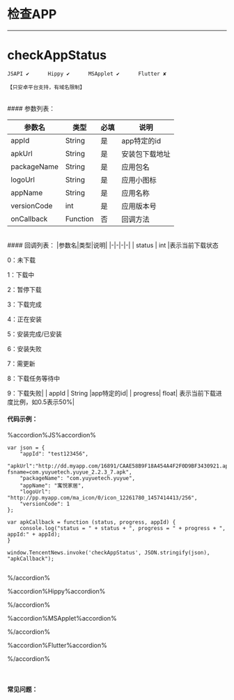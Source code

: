 #  检查APP
---
# checkAppStatus

```
JSAPI ✔      Hippy ✔      MSApplet ✔      Flutter ✘

【只安卓平台支持，有域名限制】

```
<br>
#### 参数列表：

|参数名|类型|必填|说明|
|-|-|-|-| 
|appId|String|是|app特定的id|
|apkUrl|String|是|安装包下载地址|
|packageName|String|是|应用包名|
|logoUrl|String|是|应用小图标|
|appName|String|是|应用名称|
|versionCode|int|是|应用版本号|
|onCallback|Function|否|回调方法|
<br>
#### 回调列表：
|参数名|类型|说明|
|-|-|-|-| 
| status | int |表示当前下载状态

0：未下载

1：下载中

2：暂停下载

3：下载完成

4：正在安装

5：安装完成/已安装

6：安装失败

7：需更新

8：下载任务等待中

9：下载失败|
| appId | String |app特定的id|
| progress| float| 表示当前下载进度比例，如0.5表示50%| 
<br>
#### 代码示例：


%accordion%JS%accordion%

```
var json = {
    "appId": "test123456",
    "apkUrl":"http://dd.myapp.com/16891/CAAE58B9F18A454A4F2F0D9BF3430921.apk?fsname=com.yuyuetech.yuyue_2.2.3_7.apk",
    "packageName": "com.yuyuetech.yuyue",
    "appName": "寓悦家居",
    "logoUrl": "http://pp.myapp.com/ma_icon/0/icon_12261780_1457414413/256",
    "versionCode": 1
};
 
var apkCallback = function (status, progress, appId) {
    console.log("status = " + status + ", progress = " + progress + ", appId:" + appId);
}
 
window.TencentNews.invoke('checkAppStatus', JSON.stringify(json), "apkCallback");
 

```

%/accordion%

%accordion%Hippy%accordion%

%/accordion%

%accordion%MSApplet%accordion%

%/accordion%

%accordion%Flutter%accordion%

%/accordion%

<br>

#### 常见问题：

